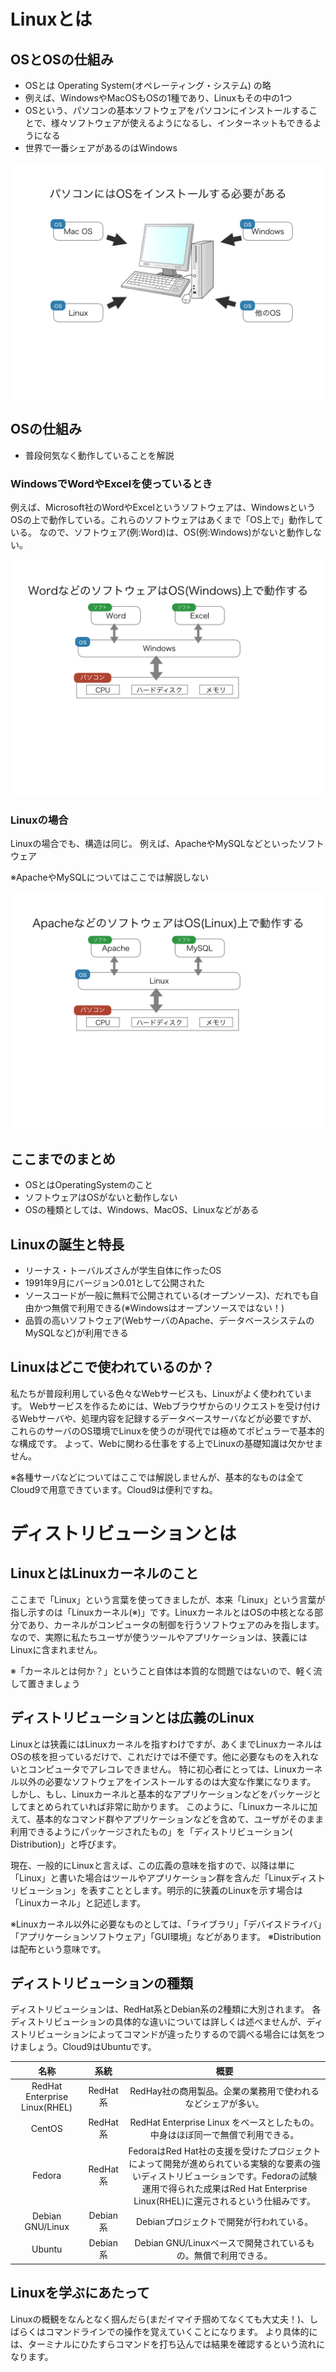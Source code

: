 # Linuxとは

## OSとOSの仕組み
- OSとは Operating System(オペレーティング・システム) の略
- 例えば、WindowsやMacOSもOSの1種であり、Linuxもその中の1つ
- OSという、パソコンの基本ソフトウェアをパソコンにインストールすることで、様々ソフトウェアが使えるようになるし、インターネットもできるようになる
- 世界で一番シェアがあるのはWindows

<img src="images/os_all.jpeg">

## OSの仕組み
- 普段何気なく動作していることを解説

### WindowsでWordやExcelを使っているとき
例えば、Microsoft社のWordやExcelというソフトウェアは、WindowsというOSの上で動作している。これらのソフトウェアはあくまで「OS上で」動作している。
なので、ソフトウェア(例:Word)は、OS(例:Windows)がないと動作しない。

<img src="images/os_win.jpeg">

### Linuxの場合
Linuxの場合でも、構造は同じ。
例えば、ApacheやMySQLなどといったソフトウェア

※ApacheやMySQLについてはここでは解説しない

<img src="images/os_linux.jpeg">

## ここまでのまとめ
- OSとはOperatingSystemのこと
- ソフトウェアはOSがないと動作しない
- OSの種類としては、Windows、MacOS、Linuxなどがある

## Linuxの誕生と特長
- リーナス・トーバルズさんが学生自体に作ったOS
- 1991年9月にバージョン0.01として公開された
- ソースコードが一般に無料で公開されている(オープンソース)、だれでも自由かつ無償で利用できる(※Windowsはオープンソースではない！)
- 品質の高いソフトウェア(WebサーバのApache、データベースシステムのMySQLなど)が利用できる

## Linuxはどこで使われているのか？
私たちが普段利用している色々なWebサービスも、Linuxがよく使われています。
Webサービスを作るためには、Webブラウザからのリクエストを受け付けるWebサーバや、処理内容を記録するデータベースサーバなどが必要ですが、これらのサーバのOS環境でLinuxを使うのが現代では極めてポピュラーで基本的な構成です。
よって、Webに関わる仕事をする上でLinuxの基礎知識は欠かせません。

※各種サーバなどについてはここでは解説しませんが、基本的なものは全てCloud9で用意できています。Cloud9は便利ですね。


# ディストリビューションとは
## LinuxとはLinuxカーネルのこと
ここまで「Linux」という言葉を使ってきましたが、本来「Linux」という言葉が指し示すのは「Linuxカーネル(※)」です。LinuxカーネルとはOSの中核となる部分であり、カーネルがコンピュータの制御を行うソフトウェアのみを指します。
なので、実際に私たちユーザが使うツールやアプリケーションは、狭義にはLinuxに含まれません。

※「カーネルとは何か？」ということ自体は本質的な問題ではないので、軽く流して置きましょう

## ディストリビューションとは広義のLinux
Linuxとは狭義にはLinuxカーネルを指すわけですが、あくまでLinuxカーネルはOSの核を担っているだけで、これだけでは不便です。他に必要なものを入れないとコンピュータでアレコレできません。
特に初心者にとっては、Linuxカーネル以外の必要なソフトウェアをインストールするのは大変な作業になります。
しかし、もし、Linuxカーネルと基本的なアプリケーションなどをパッケージとしてまとめられていれば非常に助かります。
このように、「Linuxカーネルに加えて、基本的なコマンド群やアプリケーションなどを含めて、ユーザがそのまま利用できるようにパッケージされたもの」を「ディストリビューション(
Distribution)」と呼びます。

現在、一般的にLinuxと言えば、この広義の意味を指すので、以降は単に「Linux」と書いた場合はツールやアプリケーション群を含んだ「Linuxディストリビューション」を表すこととします。明示的に狭義のLinuxを示す場合は「Linuxカーネル」と記述します。

※Linuxカーネル以外に必要なものとしては、「ライブラリ」「デバイスドライバ」「アプリケーションソフトウェア」「GUI環境」などがあります。
※Distributionは配布という意味です。


## ディストリビューションの種類
ディストリビューションは、RedHat系とDebian系の2種類に大別されます。
各ディストリビューションの具体的な違いについては詳しくは述べませんが、ディストリビューションによってコマンドが違ったりするので調べる場合には気をつけましょう。Cloud9はUbuntuです。

| 名称 | 系統 | 概要 |
|:------:|:------:|:------:|
| RedHat Enterprise Linux(RHEL) | RedHat系 | RedHay社の商用製品。企業の業務用で使われるなどシェアが多い。|
| CentOS | RedHat系 | RedHat Enterprise Linux をベースとしたもの。中身はほぼ同一で無償で利用できる。|
| Fedora | RedHat系 | FedoraはRed Hat社の支援を受けたプロジェクトによって開発が進められている実験的な要素の強いディストリビューションです。Fedoraの試験運用で得られた成果はRed Hat Enterprise Linux(RHEL)に還元されるという仕組みです。|
| Debian GNU/Linux | Debian系 | Debianプロジェクトで開発が行われている。|
| Ubuntu | Debian系 | Debian GNU/Linuxベースで開発されているもの。無償で利用できる。|

## Linuxを学ぶにあたって
Linuxの概観をなんとなく掴んだら(まだイマイチ掴めてなくても大丈夫！)、しばらくはコマンドラインでの操作を覚えていくことになります。
より具体的には、ターミナルにひたすらコマンドを打ち込んでは結果を確認するという流れになります。
























































